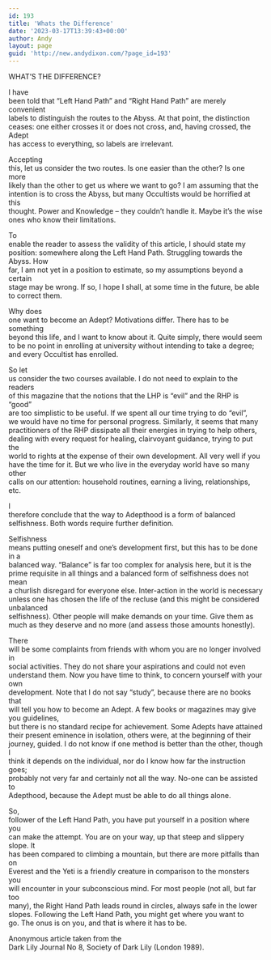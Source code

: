 ```yaml
---
id: 193
title: 'Whats the Difference'
date: '2023-03-17T13:39:43+00:00'
author: Andy
layout: page
guid: 'http://new.andydixon.com/?page_id=193'
---
```


WHAT’S THE DIFFERENCE?

I have  
been told that “Left Hand Path” and “Right Hand Path” are merely convenient  
labels to distinguish the routes to the Abyss. At that point, the distinction  
ceases: one either crosses it or does not cross, and, having crossed, the Adept  
has access to everything, so labels are irrelevant.

Accepting  
this, let us consider the two routes. Is one easier than the other? Is one more  
likely than the other to get us where we want to go? I am assuming that the  
intention is to cross the Abyss, but many Occultists would be horrified at this  
thought. Power and Knowledge – they couldn’t handle it. Maybe it’s the wise  
ones who know their limitations.

To  
enable the reader to assess the validity of this article, I should state my  
position: somewhere along the Left Hand Path. Struggling towards the Abyss. How  
far, I am not yet in a position to estimate, so my assumptions beyond a certain  
stage may be wrong. If so, I hope I shall, at some time in the future, be able  
to correct them.

Why does  
one want to become an Adept? Motivations differ. There has to be something  
beyond this life, and I want to know about it. Quite simply, there would seem  
to be no point in enrolling at university without intending to take a degree;  
and every Occultist has enrolled.

So let  
us consider the two courses available. I do not need to explain to the readers  
of this magazine that the notions that the LHP is “evil” and the RHP is “good”  
are too simplistic to be useful. If we spent all our time trying to do “evil”,  
we would have no time for personal progress. Similarly, it seems that many  
practitioners of the RHP dissipate all their energies in trying to help others,  
dealing with every request for healing, clairvoyant guidance, trying to put the  
world to rights at the expense of their own development. All very well if you  
have the time for it. But we who live in the everyday world have so many other  
calls on our attention: household routines, earning a living, relationships,  
etc.

I  
therefore conclude that the way to Adepthood is a form of balanced  
selfishness. Both words require further definition.

Selfishness  
means putting oneself and one’s development first, but this has to be done in a  
balanced way. “Balance” is far too complex for analysis here, but it is the  
prime requisite in all things and a balanced form of selfishness does not mean  
a churlish disregard for everyone else. Inter-action in the world is necessary  
unless one has chosen the life of the recluse (and this might be considered unbalanced  
selfishness). Other people will make demands on your time. Give them as  
much as they deserve and no more (and assess those amounts honestly).

There  
will be some complaints from friends with whom you are no longer involved in  
social activities. They do not share your aspirations and could not even  
understand them. Now you have time to think, to concern yourself with your own  
development. Note that I do not say “study”, because there are no books that  
will tell you how to become an Adept. A few books or magazines may give you guidelines,  
but there is no standard recipe for achievement. Some Adepts have attained  
their present eminence in isolation, others were, at the beginning of their  
journey, guided. I do not know if one method is better than the other, though I  
think it depends on the individual, nor do I know how far the instruction goes;  
probably not very far and certainly not all the way. No-one can be assisted to  
Adepthood, because the Adept must be able to do all things alone.

So,  
follower of the Left Hand Path, you have put yourself in a position where you  
can make the attempt. You are on your way, up that steep and slippery slope. It  
has been compared to climbing a mountain, but there are more pitfalls than on  
Everest and the Yeti is a friendly creature in comparison to the monsters you  
will encounter in your subconscious mind. For most people (not all, but far too  
many), the Right Hand Path leads round in circles, always safe in the lower  
slopes. Following the Left Hand Path, you might get where you want to  
go. The onus is on you, and that is where it has to be.

Anonymous article taken from the  
Dark Lily Journal No 8, Society of Dark Lily (London 1989).